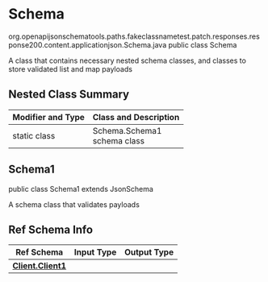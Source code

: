 # Schema
org.openapijsonschematools.paths.fakeclassnametest.patch.responses.response200.content.applicationjson.Schema.java
public class Schema

A class that contains necessary nested schema classes, and classes to store validated list and map payloads

## Nested Class Summary
| Modifier and Type | Class and Description |
| ----------------- | ---------------------- |
| static class | Schema.Schema1<br> schema class |

## Schema1
public class Schema1
extends JsonSchema

A schema class that validates payloads


## Ref Schema Info
Ref Schema | Input Type | Output Type
---------- | ---------- | -----------
[**Client.Client1**](../../../../../../../../components/schemas/Client.md) |  | 
